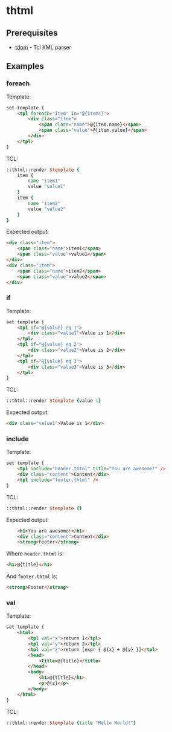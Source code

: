# thtml

## Prerequisites

* [tdom](http://www.tdom.org/) - Tcl XML parser

## Examples

### foreach

Template:
```html
set template {
    <tpl foreach="item" in="@{items}">
        <div class="item">
            <span class="name">@{item.name}</span>
            <span class="value">@{item.value}</span>
        </div>
    </tpl>
}
```

TCL:
```tcl
::thtml::render $template {
    item {
        name "item1"
        value "value1"
    }
    item {
        name "item2"
        value "value2"
    }
}
```

Expected output:
```html
<div class="item">
    <span class="name">item1</span>
    <span class="value">value1</span>
</div>
<div class="item">
    <span class="name">item2</span>
    <span class="value">value2</span>
</div>
```

### if

Template:
```html
set template {
    <tpl if="@{value} eq 1">
        <div class="value1">Value is 1</div>
    </tpl>
    <tpl if="@{value} eq 2">
        <div class="value2">Value is 2</div>
    </tpl>
    <tpl if="@{value} eq 3">
        <div class="value3">Value is 3</div>
    </tpl>
}
```

TCL:
```tcl
::thtml::render $template {value 1}
```

Expected output:
```html
<div class="value1">Value is 1</div>
```

### include

Template:
```html
set template {
    <tpl include="header.thtml" title="You are awesome!" />
    <div class="content">Content</div>
    <tpl include="footer.thtml" />
}
```

TCL:
```tcl
::thtml::render $template {}
```

Expected output:
```html
    <h1>You are awesome!</h1>
    <div class="content">Content</div>
    <strong>Footer</strong>
```

Where ```header.thtml``` is:
```html
<h1>@{title}</h1>
```

And ```footer.thtml``` is:
```html
<strong>Footer</strong>
```

### val

Template:
```html
set template {
    <html>
        <tpl val="x">return 1</tpl>
        <tpl val="y">return 2</tpl>
        <tpl val="z">return [expr { @{x} + @{y} }]</tpl>
        <head>
            <title>@{title}</title>
        </head>
        <body>
            <h1>@{title}</h1>
            <p>@{z}</p>
        </body>
    </html>
}
```

TCL:
```tcl
::thtml::render $template {title "Hello World!"}
```
